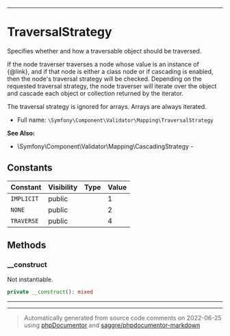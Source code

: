 ***

# TraversalStrategy

Specifies whether and how a traversable object should be traversed.

If the node traverser traverses a node whose value is an instance of
{@link}, and if that node is either a class node or if
cascading is enabled, then the node's traversal strategy will be checked.
Depending on the requested traversal strategy, the node traverser will
iterate over the object and cascade each object or collection returned by
the iterator.

The traversal strategy is ignored for arrays. Arrays are always iterated.

* Full name: `\Symfony\Component\Validator\Mapping\TraversalStrategy`

**See Also:**

* \Symfony\Component\Validator\Mapping\CascadingStrategy - 


## Constants

| Constant | Visibility | Type | Value |
|:---------|:-----------|:-----|:------|
|`IMPLICIT`|public| |1|
|`NONE`|public| |2|
|`TRAVERSE`|public| |4|


## Methods


### __construct

Not instantiable.

```php
private __construct(): mixed
```











***


***
> Automatically generated from source code comments on 2022-06-25 using [phpDocumentor](http://www.phpdoc.org/) and [saggre/phpdocumentor-markdown](https://github.com/Saggre/phpDocumentor-markdown)
